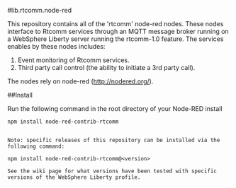 #lib.rtcomm.node-red

This repository contains all of the 'rtcomm' node-red nodes. These nodes interface to Rtcomm services through an MQTT message broker running on a WebSphere Liberty server running the rtcomm-1.0 feature. The services enables by these nodes includes:

1. Event monitoring of Rtcomm services.
2. Third party call control (the ability to initiate a 3rd party call).

The nodes rely on node-red (http://nodered.org/).

##Install

Run the following command in the root directory of your Node-RED install

```
npm install node-red-contrib-rtcomm


Note: specific releases of this repository can be installed via the following command:

npm install node-red-contrib-rtcomm@<version>

See the wiki page for what versions have been tested with specific versions of the WebSphere Liberty profile.
```
